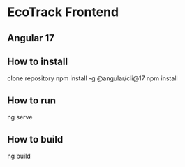 # EcoTrack Frontend
## Angular 17

## How to install
clone repository
npm install -g @angular/cli@17
npm install

## How to run
ng serve

## How to build
ng build